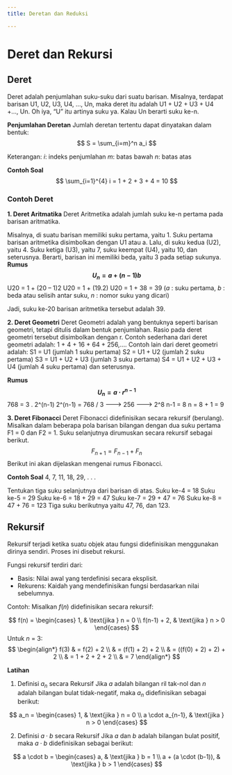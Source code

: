 ```yaml
---
title: Deretan dan Reduksi

---
```


# Deret dan Rekursi

## Deret
Deret adalah penjumlahan suku-suku dari suatu barisan. Misalnya, terdapat barisan U1, U2, U3, U4, …, Un, maka deret itu adalah U1 + U2 + U3 + U4 +…, Un. Oh iya, “U” itu artinya suku ya. Kalau Un berarti suku ke-n.

**Penjumlahan Deretan**
Jumlah deretan tertentu dapat dinyatakan dalam bentuk:
$$
S = \sum_{i=m}^n a_i
$$

Keterangan:
$i$: indeks penjumlahan
$m$: batas bawah
$n$: batas atas

**Contoh Soal**
$$
\sum_{i=1}^{4} i = 1 + 2 + 3 + 4 = 10
$$


### Contoh Deret
**1. Deret Aritmatika**
Deret Aritmetika adalah jumlah suku ke-n pertama pada barisan aritmatika.

Misalnya, di suatu barisan memiliki suku pertama, yaitu 1. Suku pertama barisan aritmetika disimbolkan dengan U1 atau a. Lalu, di suku kedua (U2), yaitu 4. Suku ketiga (U3), yaitu 7, suku keempat (U4), yaitu 10, dan seterusnya. Berarti, barisan ini memiliki beda, yaitu 3 pada setiap sukunya.
**Rumus**
**$$U_n = a + (n - 1)b$$**
U20 = 1 + (20 – 1)2
U20 = 1 + (19.2)
U20 = 1 + 38 = 39
($a$ : suku pertama, $b$ : beda atau selisih antar suku, $n$ : nomor suku yang dicari)

Jadi, suku ke-20 barisan aritmetika tersebut adalah 39.

**2. Deret Geometri**
Deret Geometri adalah yang bentuknya seperti barisan geometri, tetapi ditulis dalam bentuk penjumlahan. Rasio pada deret geometri tersebut disimbolkan dengan r. Contoh sederhana dari deret geometri adalah: 1 + 4 + 16 + 64 + 256,….
Contoh lain dari deret geometri adalah:
S1 = U1 (jumlah 1 suku pertama)
S2 = U1 + U2 (jumlah 2 suku pertama)
S3 = U1 + U2 + U3 (jumlah 3 suku pertama)
S4 = U1 + U2 + U3 + U4 (jumlah 4 suku pertama) dan seterusnya.

**Rumus**
**$$U_n = a \cdot r^{n-1}$$**
768 = 3 . 2^(n-1)
2^(n-1) = 768 / 3 ---> 256 ---> 2^8
n-1 = 8
n = 8 + 1 = 9

**3. Deret Fibonacci**
Deret Fibonacci didefinisikan secara rekursif (berulang). Misalkan dalam beberapa pola barisan bilangan dengan dua suku pertama  F1 = 0 dan F2 = 1.
Suku selanjutnya dirumuskan secara rekursif sebagai berikut.
$$F_{n+1} = F_{n-1} + F_n$$
Berikut ini akan dijelaskan mengenai rumus Fibonacci.

**Contoh Soal**
4, 7, 11, 18, 29, . . .

Tentukan tiga suku selanjutnya dari barisan di atas.
Suku ke-4 = 18
Suku ke-5 = 29
Suku ke-6 = 18 + 29 = 47
Suku ke-7 = 29 + 47 = 76
Suku ke-8 = 47 + 76 = 123
Tiga suku berikutnya yaitu 47, 76, dan 123.


## Rekursif
Rekursif terjadi ketika suatu objek atau fungsi didefinisikan menggunakan dirinya sendiri. Proses ini disebut rekursi.

Fungsi rekursif terdiri dari:
- Basis: Nilai awal yang terdefinisi secara eksplisit.
- Rekurens: Kaidah yang mendefinisikan fungsi berdasarkan nilai sebelumnya.

Contoh:
Misalkan $f(n)$ didefinisikan secara rekursif:

$$
f(n) =
\begin{cases} 
1, & \text{jika } n = 0 \\
f(n-1) + 2, & \text{jika } n > 0
\end{cases}
$$
Untuk $n$ = 3:
$$
\begin{align*}
f(3) & = f(2) + 2 \\
     & = (f(1) + 2) + 2 \\
     & = ((f(0) + 2) + 2) + 2 \\
     & = 1 + 2 + 2 + 2 \\
     & = 7
\end{align*}
$$

**Latihan**
1. Definisi $a_n$
  secara Rekursif
Jika $a$ adalah bilangan ril tak-nol dan $n$ adalah bilangan bulat tidak-negatif, maka $a_n$ didefinisikan sebagai berikut:

$$
a_n =
\begin{cases} 
1, & \text{jika } n = 0 \\
a \cdot a_{n-1}, & \text{jika } n > 0
\end{cases}
$$

2. Definisi $a⋅b$ secara Rekursif
Jika $a$ dan $b$ adalah bilangan bulat positif, maka 
$a⋅b$ didefinisikan sebagai berikut:

$$
a \cdot b =
\begin{cases} 
a, & \text{jika } b = 1 \\
a + (a \cdot (b-1)), & \text{jika } b > 1
\end{cases}
$$